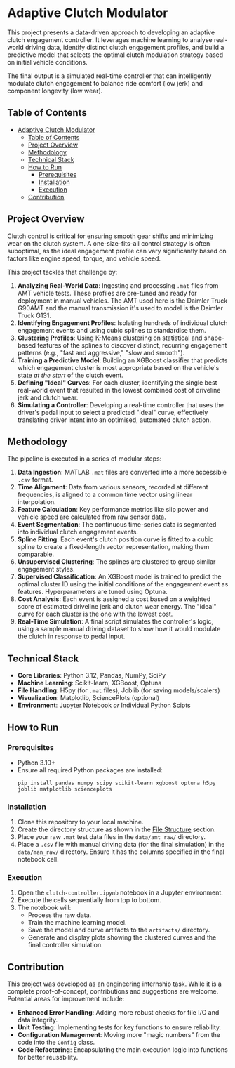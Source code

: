 # Adaptive Clutch Modulator

This project presents a data-driven approach to developing an adaptive clutch engagement controller. It leverages machine learning to analyse real-world driving data, identify distinct clutch engagement profiles, and build a predictive model that selects the optimal clutch modulation strategy based on initial vehicle conditions.

The final output is a simulated real-time controller that can intelligently modulate clutch engagement to balance ride comfort (low jerk) and component longevity (low wear).

## Table of Contents

- [Adaptive Clutch Modulator](#adaptive-clutch-modulator)
  - [Table of Contents](#table-of-contents)
  - [Project Overview](#project-overview)
  - [Methodology](#methodology)
  - [Technical Stack](#technical-stack)
  - [How to Run](#how-to-run)
    - [Prerequisites](#prerequisites)
    - [Installation](#installation)
    - [Execution](#execution)
  - [Contribution](#contribution)

## Project Overview

Clutch control is critical for ensuring smooth gear shifts and minimizing wear on the clutch system. A one-size-fits-all control strategy is often suboptimal, as the ideal engagement profile can vary significantly based on factors like engine speed, torque, and vehicle speed.

This project tackles that challenge by:
1.  **Analyzing Real-World Data**: Ingesting and processing `.mat` files from AMT vehicle tests. These profiles are pre-tuned and ready for deployment in manual vehicles. The AMT used here is the Daimler Truck G90AMT and the manual transmission it's used to model is the Daimler Truck G131.
2.  **Identifying Engagement Profiles**: Isolating hundreds of individual clutch engagement events and using cubic splines to standardise them.
3.  **Clustering Profiles**: Using K-Means clustering on statistical and shape-based features of the splines to discover distinct, recurring engagement patterns (e.g., "fast and aggressive," "slow and smooth").
4.  **Training a Predictive Model**: Building an XGBoost classifier that predicts which engagement cluster is most appropriate based on the vehicle's state *at the start* of the clutch event.
5.  **Defining "Ideal" Curves**: For each cluster, identifying the single best real-world event that resulted in the lowest combined cost of driveline jerk and clutch wear.
6.  **Simulating a Controller**: Developing a real-time controller that uses the driver's pedal input to select a predicted "ideal" curve, effectively translating driver intent into an optimised, automated clutch action.

## Methodology

The pipeline is executed in a series of modular steps:

1.  **Data Ingestion**: MATLAB `.mat` files are converted into a more accessible `.csv` format.
2.  **Time Alignment**: Data from various sensors, recorded at different frequencies, is aligned to a common time vector using linear interpolation.
3.  **Feature Calculation**: Key performance metrics like slip power and vehicle speed are calculated from raw sensor data.
4.  **Event Segmentation**: The continuous time-series data is segmented into individual clutch engagement events.
5.  **Spline Fitting**: Each event's clutch position curve is fitted to a cubic spline to create a fixed-length vector representation, making them comparable.
6.  **Unsupervised Clustering**: The splines are clustered to group similar engagement styles.
7.  **Supervised Classification**: An XGBoost model is trained to predict the optimal cluster ID using the initial conditions of the engagement event as features. Hyperparameters are tuned using Optuna.
8.  **Cost Analysis**: Each event is assigned a cost based on a weighted score of estimated driveline jerk and clutch wear energy. The "ideal" curve for each cluster is the one with the lowest cost.
9.  **Real-Time Simulation**: A final script simulates the controller's logic, using a sample manual driving dataset to show how it would modulate the clutch in response to pedal input.

## Technical Stack

*   **Core Libraries**: Python 3.12, Pandas, NumPy, SciPy
*   **Machine Learning**: Scikit-learn, XGBoost, Optuna
*   **File Handling**: H5py (for `.mat` files), Joblib (for saving models/scalers)
*   **Visualization**: Matplotlib, SciencePlots (optional)
*   **Environment**: Jupyter Notebook *or* Individual Python Scipts

## How to Run

### Prerequisites

*   Python 3.10+
*   Ensure all required Python packages are installed:
    ```
    pip install pandas numpy scipy scikit-learn xgboost optuna h5py joblib matplotlib scienceplots
    ```

### Installation

1.  Clone this repository to your local machine.
2.  Create the directory structure as shown in the [File Structure](#file-structure) section.
3.  Place your raw `.mat` test data files in the `data/amt_raw/` directory.
4.  Place a `.csv` file with manual driving data (for the final simulation) in the `data/man_raw/` directory. Ensure it has the columns specified in the final notebook cell.

### Execution

1.  Open the `clutch-controller.ipynb` notebook in a Jupyter environment.
2.  Execute the cells sequentially from top to bottom.
3.  The notebook will:
    *   Process the raw data.
    *   Train the machine learning model.
    *   Save the model and curve artifacts to the `artifacts/` directory.
    *   Generate and display plots showing the clustered curves and the final controller simulation.

## Contribution

This project was developed as an engineering internship task. While it is a complete proof-of-concept, contributions and suggestions are welcome. Potential areas for improvement include:

*   **Enhanced Error Handling**: Adding more robust checks for file I/O and data integrity.
*   **Unit Testing**: Implementing tests for key functions to ensure reliability.
*   **Configuration Management**: Moving more "magic numbers" from the code into the `Config` class.
*   **Code Refactoring**: Encapsulating the main execution logic into functions for better reusability.
```
